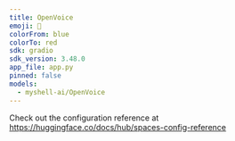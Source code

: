 ```yaml
---
title: OpenVoice
emoji: 🤗
colorFrom: blue
colorTo: red
sdk: gradio
sdk_version: 3.48.0
app_file: app.py
pinned: false
models:
  - myshell-ai/OpenVoice
---
```


Check out the configuration reference at https://huggingface.co/docs/hub/spaces-config-reference
